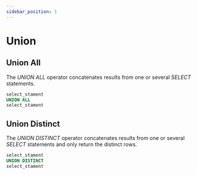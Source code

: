 ```yaml
---
sidebar_position: 1
---
```


# Union

## Union All
The *UNION ALL* operator concatenates results from one or several *SELECT* statements.

```sql
select_stament
UNION ALL
select_stament
```

## Union Distinct

The *UNION DISTINCT* operator concatenates results from one or several *SELECT* statements and only return the distinct rows.

```sql
select_stament
UNION DISTINCT
select_stament
```
